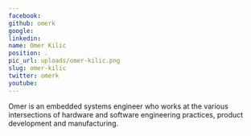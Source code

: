 ```yaml
---
facebook: 
github: omerk
google: 
linkedin: 
name: Omer Kilic
position: .
pic_url: uploads/omer-kilic.png
slug: omer-kilic
twitter: omerk
youtube: 
---
```

<p>Omer&nbsp;is an embedded systems engineer who works at the various intersections of hardware and software engineering practices, product development and manufacturing.</p>
